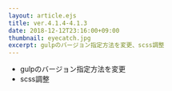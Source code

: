 ```yaml
---
layout: article.ejs
title: ver.4.1.4-4.1.3
date: 2018-12-12T23:16:00+09:00
thumbnail: eyecatch.jpg
excerpt: gulpのバージョン指定方法を変更、scss調整
---
```


- gulpのバージョン指定方法を変更
- scss調整